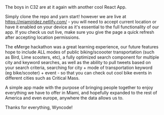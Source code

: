 The boys in C32 are at it again with another cool React App. 

Simply clone the repo and yarn start! however we are live at https://miamiridez.netlify.com/ - you will need to accept current location or have it enabled on your device as it's essential to the full functionality of our app. If you check us out live, make sure you give the page a quick refresh after accepting location permissions. 

The eMerge hackathon was a great learning experience, our future features hope to include ALL modes of public biking/scoooter transportation (such as Bird, Lime scooters, etc), a fully optimized search component for multiple city and keyword searches, as well as the ability to pull tweets based on your search criteria, searching for city + mode of transportation keyword (eg bike/scooter) + event - so that you can check out cool bike events in different cities such as Critical Mass. 

A simple app made with the purpose of bringing people together to enjoy everything we have to offer in Miami, and hopefully expanded to the rest of America and even europe, anywhere the data allows us to. 

Thanks for everything, Wyncode!
